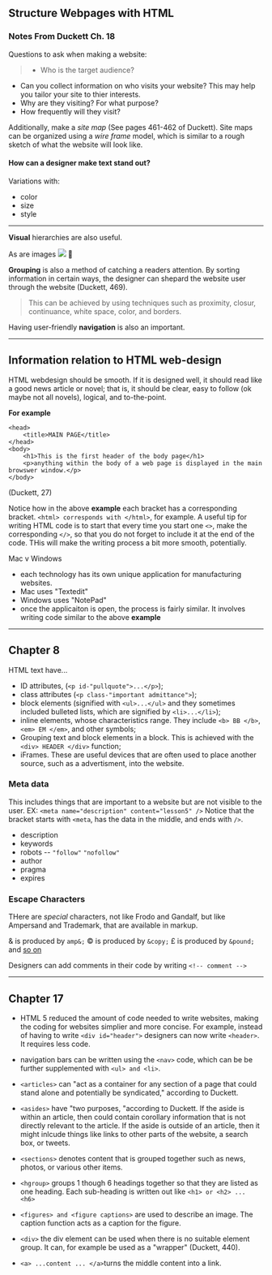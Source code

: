 ## Structure Webpages with HTML

### Notes From Duckett Ch. 18

Questions to ask when making a website:
> - Who is the target audience?
- Can you collect information on who visits your website?  This may help you tailor your site to thier interests. 
- Why are they visiting?  For what purpose?
- How frequently will they visit?
>
Additionally, make a *site map* (See pages 461-462 of Duckett).  Site maps can be organized using a _wire frame_ model, which is similar to a rough sketch of what the website will look like.  

#### How can a designer make text stand out?
Variations with:
  - color 
  - size
  - style 

____________________________________________________________________________

__Visual__ hierarchies are also useful.

As are images ![](https://d15shllkswkct0.cloudfront.net/wp-content/blogs.dir/1/files/2020/03/rocket-1103713_1280.jpg) :rocket:  

__Grouping__ is also a method of catching a readers attention.  By sorting information in certain ways, the designer can shepard the website user through the website (Duckett, 469).
>  This can be achieved by using techniques such as proximity, closur, continuance, white space, color, and borders.  
>
Having user-friendly __navigation__ is also an important.

____________________________________________________________________________

## Information relation to HTML web-design

HTML webdesign should be smooth.  If it is designed well, it should read like a good news article or novel; that is, it should be clear, easy to follow (ok maybe not all novels), logical, and to-the-point.  

**For example**
> <html>
    <head>
        <title>MAIN PAGE</title>
    </head>
    <body>
        <h1>This is the first header of the body page</h1>
        <p>anything within the body of a web page is displayed in the main browswer window.</p>
    </body>
  </html>


(Duckett, 27)

Notice how in the above **example** each bracket has a corresponding bracket.  `<html> corresponds with </html>`, for example. A useful tip for writing HTML code is to start that every time you start one `<>`, make the corresponding `</>`, so that you do not forget to include it at the end of the code.  THis will make the writing process a bit more smooth, potentially.  

Mac v Windows
- each technology has its own unique application for manufacturing websites. 
- Mac uses "Textedit"
- Windows uses "NotePad"
- once the applicaiton is open, the process is fairly similar.  It involves writing code similar to the above **example**

____________________________________________________________________________

## Chapter 8

HTML text have...
- ID attributes, (`<p id-"pullquote">...</p>`);
- class attributes (`<p class-"important admittance">`);
- block elements (signified with `<ul>...</ul>` and they sometimes included bulleted lists, which are signified by `<li>...</li>`);
- inline elements, whose characteristics range.  They include `<b> BB </b>`, `<em> EM </em>`, and other symbols;
- Grouping text and block elements in a block. This is achieved with the `<div> HEADER </div>` function;
- iFrames.  These are useful devices that are often used to place another source, such as a advertisment, into the website. 

### Meta data

This includes things that are important to a website but are not visible to the user. EX: `<meta name="description" content="lesson5" />`  Notice that the bracket starts with `<meta`, has the data in the middle, and ends with `/>`. 
- description
- keywords
- robots -- `"follow"` `"nofollow"` 
- author
- pragma
- expires 

### Escape Characters

THere are *special* characters, not like Frodo and Gandalf, but like Ampersand and Trademark, that are available in markup.  

&amp; is produced by `amp&;` 
&copy; is produced by `&copy;`
&pound; is produced by `&pound;`
and [so on](https://www.freeformatter.com/html-entities.html)



Designers can add comments in their code by writing `<!-- comment -->`

____________________________________________________________________________

## Chapter 17
- HTML 5 reduced the amount of code needed to write websites, making the coding for websites simplier and more concise.  For example, instead of having to write `<div id="header">` designers can now write `<header>`.  It requires less code.  

- navigation bars can be written using the `<nav>` code, which can be be further supplemented with `<ul> and <li>`.

- `<articles>` can "act as a container for any section of a page that could stand alone and potentially be syndicated," according to Duckett.  
- `<asides>` have "two purposes, "according to Duckett.  If the aside is within an article, then could contain corollary information that is not directly relevant to the article.  If the aside is outside of an article, then it might inlcude things like links to other parts of the website, a search box, or tweets.  
- `<sections>` denotes content that is grouped together such as news, photos, or various other items.  
- `<hgroup>` groups 1 though 6 headings together so that they are listed as one heading. Each sub-heading is written out like `<h1> or <h2> ... <h6>`
- `<figures> and <figure captions>` are used to describe an image.  The caption function acts as a caption for the figure.  
- `<div>` the div element can be used when there is no suitable element group.  It can, for example be used as a "wrapper" (Duckett, 440). 
- `<a> ...content ... </a>`turns the middle content into a link. 
